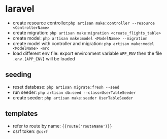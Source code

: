 # laravel

* create resource controller:`php artisan make:controller --resource <ControllerName>`
* create migration: `php artisan make:migration <create_flights_table>`
* create model: `php artisan make:model <ModelName> --migration`
* create model with controller and migration: `php artisan make:model <ModelName> -mrc`
* load different env file: export environment variable `APP_ENV` then the file `.env.[APP_ENV]`
will be loaded

## seeding
* reset database: `php artisan migrate:fresh --seed`
* run seeder: `php artisan db:seed --class=UserTableSeeder`
* create seeder: `php artisan make:seeder UserTableSeeder`

## templates
* refer to route by name: `{{route('routeName')}}`
* csrf token: `@csrf`